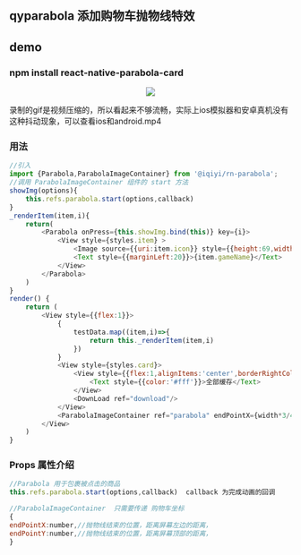 ## qyparabola 添加购物车抛物线特效
## demo
### npm install react-native-parabola-card
<p align="center">
<img src="https://github.com/kliuj/react-native-parabola-card/blob/master/demo.gif">
</p>
录制的gif是视频压缩的，所以看起来不够流畅，实际上ios模拟器和安卓真机没有这种抖动现象，可以查看ios和android.mp4

### 用法
```javascript
//引入
import {Parabola,ParabolaImageContainer} from '@iqiyi/rn-parabola';
//调用 ParabolaImageContainer 组件的 start 方法
showImg(options){
    this.refs.parabola.start(options,callback)
}
_renderItem(item,i){
    return(
        <Parabola onPress={this.showImg.bind(this)} key={i}>
            <View style={styles.item} >
                <Image source={{uri:item.icon}} style={{height:69,width:120}}/>
                <Text style={{marginLeft:20}}>{item.gameName}</Text>
            </View>
        </Parabola>
    )
}
render() {
    return (
        <View style={{flex:1}}>
            {
                testData.map((item,i)=>{
                    return this._renderItem(item,i)
                })
            }
            <View style={styles.card}>
                <View style={{flex:1,alignItems:'center',borderRightColor:'#FFF',borderRightWidth:1}}>
                    <Text style={{color:'#fff'}}>全部缓存</Text>
                </View>
                <DownLoad ref="download"/>
            </View>
            <ParabolaImageContainer ref="parabola" endPointX={width*3/4} endPointY={height - 20}/>
        </View>
    )
}


```

### Props 属性介绍

```javascript
//Parabola 用于包裹被点击的商品
this.refs.parabola.start(options,callback)  callback 为完成动画的回调

//ParabolaImageContainer  只需要传递 购物车坐标
{
endPointX:number,//抛物线结束的位置，距离屏幕左边的距离，
endPointY:number,//抛物线结束的位置，距离屏幕顶部的距离，
}

```
